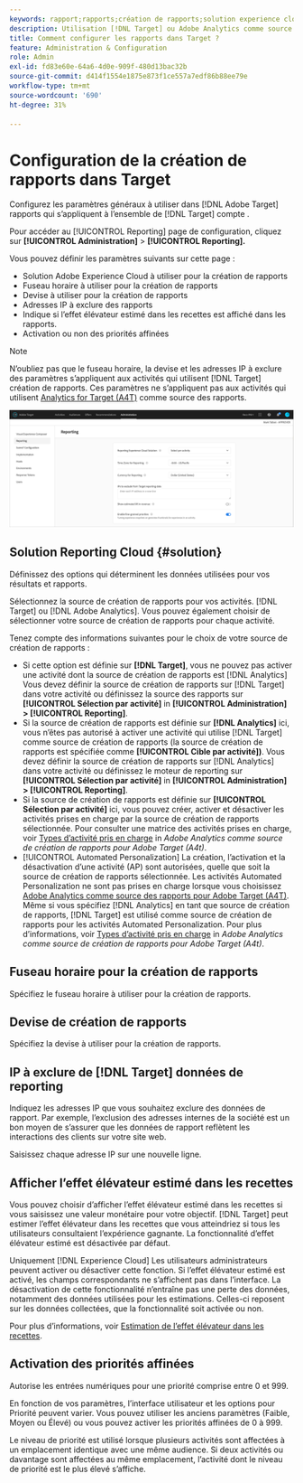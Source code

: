 ```yaml
---
keywords: rapport;rapports;création de rapports;solution experience cloud;fuseau horaire;devise;exclure les adresses IP;effet élévateur estimé dans les recettes;effet élévateur dans les recettes;priorités affinées;granularité fine
description: Utilisation [!DNL Target] ou Adobe Analytics comme source de création de rapports, spécifiez le fuseau horaire et le format de devise par défaut, ajoutez des adresses IP à exclure de la création de rapports, etc.
title: Comment configurer les rapports dans Target ?
feature: Administration & Configuration
role: Admin
exl-id: fd83e60e-64a6-4d0e-909f-480d13bac32b
source-git-commit: d414f1554e1875e873f1ce557a7edf86b88ee79e
workflow-type: tm+mt
source-wordcount: '690'
ht-degree: 31%

---
```


# Configuration de la création de rapports dans Target

Configurez les paramètres généraux à utiliser dans [!DNL Adobe Target] rapports qui s’appliquent à l’ensemble de [!DNL Target] compte .

Pour accéder au [!UICONTROL Reporting] page de configuration, cliquez sur **[!UICONTROL Administration]** > **[!UICONTROL Reporting].**

Vous pouvez définir les paramètres suivants sur cette page :

* Solution Adobe Experience Cloud à utiliser pour la création de rapports
* Fuseau horaire à utiliser pour la création de rapports
* Devise à utiliser pour la création de rapports
* Adresses IP à exclure des rapports
* Indique si l’effet élévateur estimé dans les recettes est affiché dans les rapports.
* Activation ou non des priorités affinées

>[!NOTE]
>
>N’oubliez pas que le fuseau horaire, la devise et les adresses IP à exclure des paramètres s’appliquent aux activités qui utilisent [!DNL Target] création de rapports. Ces paramètres ne s’appliquent pas aux activités qui utilisent [Analytics for Target (A4T)](/help/main/c-integrating-target-with-mac/a4t/a4t.md) comme source des rapports.

![Page Rapports](/help/main/administrating-target/assets/reporting.png)

## Solution Reporting Cloud {#solution}

Définissez des options qui déterminent les données utilisées pour vos résultats et rapports.

Sélectionnez la source de création de rapports pour vos activités. [!DNL Target] ou [!DNL Adobe Analytics]. Vous pouvez également choisir de sélectionner votre source de création de rapports pour chaque activité.

Tenez compte des informations suivantes pour le choix de votre source de création de rapports :

* Si cette option est définie sur **[!DNL Target]**, vous ne pouvez pas activer une activité dont la source de création de rapports est [!DNL Analytics] Vous devez définir la source de création de rapports sur [!DNL Target] dans votre activité ou définissez la source des rapports sur **[!UICONTROL Sélection par activité]** in **[!UICONTROL Administration] > [!UICONTROL Reporting]**.
* Si la source de création de rapports est définie sur **[!DNL Analytics]** ici, vous n’êtes pas autorisé à activer une activité qui utilise [!DNL Target] comme source de création de rapports (la source de création de rapports est spécifiée comme **[!UICONTROL Cible par activité])**. Vous devez définir la source de création de rapports sur [!DNL Analytics] dans votre activité ou définissez le moteur de reporting sur **[!UICONTROL Sélection par activité]** in **[!UICONTROL Administration] > [!UICONTROL Reporting]**.
* Si la source de création de rapports est définie sur **[!UICONTROL Sélection par activité]** ici, vous pouvez créer, activer et désactiver les activités prises en charge par la source de création de rapports sélectionnée. Pour consulter une matrice des activités prises en charge, voir [Types d’activité pris en charge](/help/main/c-integrating-target-with-mac/a4t/a4t.md#section_F487896214BF4803AF78C552EF1669AA) in *Adobe Analytics comme source de création de rapports pour Adobe Target (A4t)*.
* [!UICONTROL Automated Personalization] La création, l’activation et la désactivation d’une activité (AP) sont autorisées, quelle que soit la source de création de rapports sélectionnée. Les activités Automated Personalization ne sont pas prises en charge lorsque vous choisissez [Adobe Analytics comme source des rapports pour Adobe Target (A4T)](/help/main/c-integrating-target-with-mac/a4t/a4t.md). Même si vous spécifiez [!DNL Analytics] en tant que source de création de rapports, [!DNL Target] est utilisé comme source de création de rapports pour les activités Automated Personalization. Pour plus d’informations, voir [Types d’activité pris en charge](/help/main/c-integrating-target-with-mac/a4t/a4t.md#section_F487896214BF4803AF78C552EF1669AA) in *Adobe Analytics comme source de création de rapports pour Adobe Target (A4t)*.

## Fuseau horaire pour la création de rapports

Spécifiez le fuseau horaire à utiliser pour la création de rapports.

## Devise de création de rapports

Spécifiez la devise à utiliser pour la création de rapports.

## IP à exclure de [!DNL Target] données de reporting

Indiquez les adresses IP que vous souhaitez exclure des données de rapport. Par exemple, l’exclusion des adresses internes de la société est un bon moyen de s’assurer que les données de rapport reflètent les interactions des clients sur votre site web.

Saisissez chaque adresse IP sur une nouvelle ligne.

## Afficher l’effet élévateur estimé dans les recettes

Vous pouvez choisir d’afficher l’effet élévateur estimé dans les recettes si vous saisissez une valeur monétaire pour votre objectif. [!DNL Target] peut estimer l’effet élévateur dans les recettes que vous atteindriez si tous les utilisateurs consultaient l’expérience gagnante. La fonctionnalité d’effet élévateur estimé est désactivée par défaut.

Uniquement [!DNL Experience Cloud] Les utilisateurs administrateurs peuvent activer ou désactiver cette fonction. Si l’effet élévateur estimé est activé, les champs correspondants ne s’affichent pas dans l’interface. La désactivation de cette fonctionnalité n’entraîne pas une perte des données, notamment des données utilisées pour les estimations. Celles-ci reposent sur les données collectées, que la fonctionnalité soit activée ou non.

Pour plus d’informations, voir [Estimation de l’effet élévateur dans les recettes](/help/main/administrating-target/r-target-account-preferences/estimating-lift-in-revenue.md).

## Activation des priorités affinées

Autorise les entrées numériques pour une priorité comprise entre 0 et 999.

En fonction de vos paramètres, l’interface utilisateur et les options pour Priorité peuvent varier. Vous pouvez utiliser les anciens paramètres (Faible, Moyen ou Élevé) ou vous pouvez activer les priorités affinées de 0 à 999.

Le niveau de priorité est utilisé lorsque plusieurs activités sont affectées à un emplacement identique avec une même audience. Si deux activités ou davantage sont affectées au même emplacement, l’activité dont le niveau de priorité est le plus élevé s’affiche.
